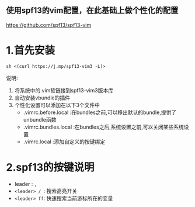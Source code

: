 ## 使用spf13的vim配置，在此基础上做个性化的配置

https://github.com/spf13/spf13-vim

# 1.首先安装
```
sh <(curl https://j.mp/spf13-vim3 -L)>
```
说明:
1. 将系统中的.vim软链接到spf13-vim3版本库
2. 自动安装vbundle的插件
3. 个性化设置可以添加在以下3个文件中
    * .vimrc.before.local  :在bundles之前,可以移出默认的bundle,提供了unbundle函数
    * .vimrc.bundles.local :在bundles之后,系统设置之前,可以关闭某些系统设置
    * .vimrc.local         :添加自定义的按键绑定

# 2.spf13的按键说明
* leader : `,`
* `<leader> / `: 搜索高亮开关
* `<leader> ff`: 快速搜索当前游标所在的变量
